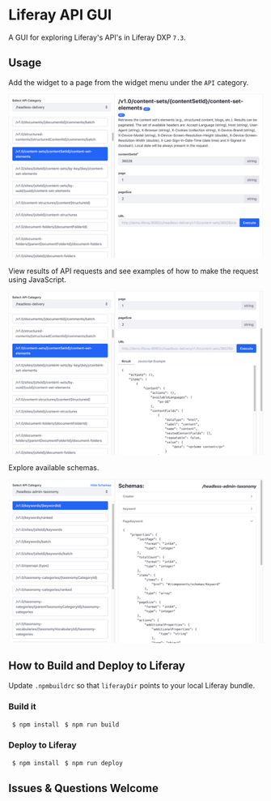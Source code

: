 # Liferay API GUI

A GUI for exploring Liferay's API's in Liferay DXP `7.3`.

## Usage

Add the widget to a page from the widget menu under the `API` category.

![API GUI](/images/APIGUI.png)

View results of API requests and see examples of how to make the request using JavaScript.

![API GUI Result](/images/APIGUIResult.png)

Explore available schemas.

![API GUI Result](/images/schemaExplorer.png)

## How to Build and Deploy to Liferay

Update `.npmbuildrc` so that `liferayDir` points to your local Liferay bundle.

### Build it
` $ npm install`
` $ npm run build`


### Deploy to Liferay
` $ npm install`
` $ npm run deploy`

## Issues & Questions Welcome
